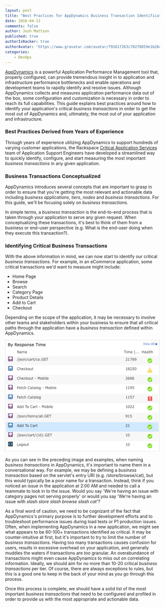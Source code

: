 ```yaml
---
layout: post
title: "Best Practices for AppDynamics Business Transaction Identification"
date: 2016-04-13
comments: false
author: Josh Mattson
published: true
authorIsRacker: true
authorAvatar: 'https://www.gravatar.com/avatar/791617263c70278859e1b26c15d13eab'
categories:
    - DevOps
---
```


[AppDynamics](https://www.appdynamics.com/) is a powerful Application Performance Management tool that, properly configured, can provide tremendous insight in to application and infrastructure performance bottlenecks and enable operations and development teams to rapidly identify and resolve issues.  Although AppDynamics collects and measures application performance data out of the box, some configuration and customization is necessary in order to reach its full capabilities.  This guide explains best practices around how to identify your application's critical _business transactions_ in order to get the most out of AppDynamics and, ultimately, the most out of your application and infrastructure.

<!--more-->

### Best Practices Derived from Years of Experience

Through years of experience utilizing AppDynamics to support hundreds of varying  customer applications, the Rackspace [Critical Application Services](https://www.rackspace.com/en-us/enterprise-cloud-solutions/critical-applications) team of Application Support Engineers have developed a streamlined way to quickly identify, configure, and start measuring the most important _business transactions_ in any given application.

### Business Transactions Conceptualized

AppDynamics introduces several concepts that are important to grasp in order to ensure that you're getting the most relevant and actionable data including _business applications_, _tiers_, _nodes_ and _business transactions_.  For this guide, we'll be focusing solely on _business transactions_.

In simple terms, a _business transaction_ is the end-to-end process that is taken through your application to serve any given request.  When conceptualizing these transactions, it's best to think of them from a business or end-user perspective (e.g. What is the end-user doing when they execute this transaction?).

### Identifying Critical Business Transactions

With the above information in mind, we can now start to identify our critical _business transactions_.  For example, in an eCommerce application, some critical transactions we'd want to measure might include:

* Home Page
* Browse
* Search
* Category Page
* Product Details
* Add to Cart
* Checkout

Depending on the scope of the application, it may be necessary to involve other teams and stakeholders within your business to ensure that all critical paths through the application have a _business transaction_ defined within AppDynamics.

![Sample business transactions in AppDynamics](appdynamics_business_transactions.png)

As you can see in the preceding image and examples, when naming _business transactions_ in AppDynamics, it's important to name them in a conversational way.  For example, we may be defining a _business transaction_ based on the servlet's entry URI (e.g. /store/browse/cat), but this would typically be a poor name for a transaction.  Instead, think if you noticed an issue in the application at 2:00 AM and needed to call a teammate to look in to the issue.  Would you say 'We're having an issue with category pages not serving properly' or would you say 'We're having an issue with _slash store slash browse slash cat_'?

As a final word of caution, we need to be cognizant of the fact that AppDynamics's primary purpose is to further development efforts and to troubleshoot performance issues during load tests or P1 production issues.  Often, when implementing AppDynamics in a new application, we might see what appears to be 60-100+ transactions identified as critical.  It may be counter-intuitive at first, but it's important to try to limit the number of _business transactions_.  Having too many transactions causes confusion for users, results in excessive overhead on your application, and generally muddies the waters if transactions are _too_ granular.  An overabundance of transactions might even cause AppDynamics to miss out on correlating information.  Ideally, we should aim for no more than 10-20 critical _business transactions_ per tier.  Of course, there are always exceptions to rules, but this is a good one to keep in the back of your mind as you go through this process.

Once this process is complete, we should have a solid list of the most important _business transactions_ that need to be configured and profiled in order to provide us with the most appropriate and actionable data.
